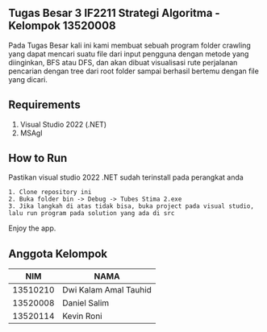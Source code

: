 ## Tugas Besar 3 IF2211 Strategi Algoritma - Kelompok 13520008
Pada Tugas Besar kali ini kami membuat sebuah program folder crawling yang dapat mencari suatu file dari input pengguna dengan metode yang diinginkan, BFS atau DFS, dan akan dibuat visualisasi rute perjalanan pencarian dengan tree dari root folder sampai berhasil bertemu dengan file yang dicari.

## Requirements
1. Visual Studio 2022 (.NET)
2. MSAgl

## How to Run
Pastikan visual studio 2022 .NET sudah terinstall pada perangkat anda
```
1. Clone repository ini
2. Buka folder bin -> Debug -> Tubes Stima 2.exe
3. Jika langkah di atas tidak bisa, buka project pada visual studio, lalu run program pada solution yang ada di src
```
Enjoy the app.

## Anggota Kelompok
| NIM      | NAMA                        |
|----------|-----------------------------|
| 13510210 | Dwi Kalam Amal Tauhid       | 
| 13520008 | Daniel Salim                | 
| 13520114 | Kevin Roni                  |
